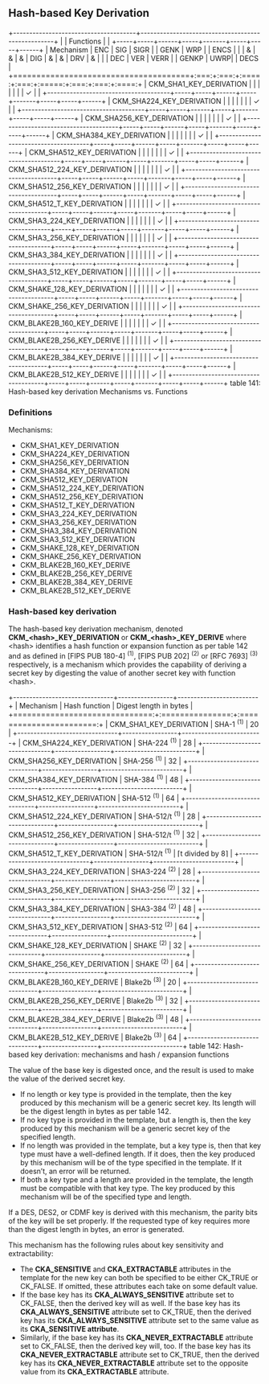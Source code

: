 ## Hash-based Key Derivation

+--------------------------------------+---------------------------------------------------+
|                                      | Functions                                         |
|                                      +-----+-----+------+-----+-------+-----+-----+------+
| Mechanism                            | ENC | SIG | SIGR |     | GENK  | WRP |     | ENCS |
|                                      |  &  |  &  |  &   | DIG |   &   |  &  | DRV |  &   |
|                                      | DEC | VER | VERR |     | GENKP | UWRP|     | DECS |
+======================================+:===:+:===:+:====:+:===:+:=====:+:===:+:===:+:====:+
| CKM_SHA1_KEY_DERIVATION              |     |     |      |     |       |     |  ✓  |      |
+--------------------------------------+-----+-----+------+-----+-------+-----+-----+------+
| CKM_SHA224_KEY_DERIVATION            |     |     |      |     |       |     |  ✓  |      |
+--------------------------------------+-----+-----+------+-----+-------+-----+-----+------+
| CKM_SHA256_KEY_DERIVATION            |     |     |      |     |       |     |  ✓  |      |
+--------------------------------------+-----+-----+------+-----+-------+-----+-----+------+
| CKM_SHA384_KEY_DERIVATION            |     |     |      |     |       |     |  ✓  |      |
+--------------------------------------+-----+-----+------+-----+-------+-----+-----+------+
| CKM_SHA512_KEY_DERIVATION            |     |     |      |     |       |     |  ✓  |      |
+--------------------------------------+-----+-----+------+-----+-------+-----+-----+------+
| CKM_SHA512_224_KEY_DERIVATION        |     |     |      |     |       |     |  ✓  |      |
+--------------------------------------+-----+-----+------+-----+-------+-----+-----+------+
| CKM_SHA512_256_KEY_DERIVATION        |     |     |      |     |       |     |  ✓  |      |
+--------------------------------------+-----+-----+------+-----+-------+-----+-----+------+
| CKM_SHA512_T_KEY_DERIVATION          |     |     |      |     |       |     |  ✓  |      |
+--------------------------------------+-----+-----+------+-----+-------+-----+-----+------+
| CKM_SHA3_224_KEY_DERIVATION          |     |     |      |     |       |     |  ✓  |      |
+--------------------------------------+-----+-----+------+-----+-------+-----+-----+------+
| CKM_SHA3_256_KEY_DERIVATION          |     |     |      |     |       |     |  ✓  |      |
+--------------------------------------+-----+-----+------+-----+-------+-----+-----+------+
| CKM_SHA3_384_KEY_DERIVATION          |     |     |      |     |       |     |  ✓  |      |
+--------------------------------------+-----+-----+------+-----+-------+-----+-----+------+
| CKM_SHA3_512_KEY_DERIVATION          |     |     |      |     |       |     |  ✓  |      |
+--------------------------------------+-----+-----+------+-----+-------+-----+-----+------+
| CKM_SHAKE_128_KEY_DERIVATION         |     |     |      |     |       |     |  ✓  |      |
+--------------------------------------+-----+-----+------+-----+-------+-----+-----+------+
| CKM_SHAKE_256_KEY_DERIVATION         |     |     |      |     |       |     |  ✓  |      |
+--------------------------------------+-----+-----+------+-----+-------+-----+-----+------+
| CKM_BLAKE2B_160_KEY_DERIVE           |     |     |      |     |       |     |  ✓  |      |
+--------------------------------------+-----+-----+------+-----+-------+-----+-----+------+
| CKM_BLAKE2B_256_KEY_DERIVE           |     |     |      |     |       |     |  ✓  |      |
+--------------------------------------+-----+-----+------+-----+-------+-----+-----+------+
| CKM_BLAKE2B_384_KEY_DERIVE           |     |     |      |     |       |     |  ✓  |      |
+--------------------------------------+-----+-----+------+-----+-------+-----+-----+------+
| CKM_BLAKE2B_512_KEY_DERIVE           |     |     |      |     |       |     |  ✓  |      |
+--------------------------------------+-----+-----+------+-----+-------+-----+-----+------+
table 141: Hash-based key derivation Mechanisms vs. Functions

### Definitions

Mechanisms:

- CKM_SHA1_KEY_DERIVATION
- CKM_SHA224_KEY_DERIVATION
- CKM_SHA256_KEY_DERIVATION
- CKM_SHA384_KEY_DERIVATION
- CKM_SHA512_KEY_DERIVATION
- CKM_SHA512_224_KEY_DERIVATION
- CKM_SHA512_256_KEY_DERIVATION
- CKM_SHA512_T_KEY_DERIVATION
- CKM_SHA3_224_KEY_DERIVATION
- CKM_SHA3_256_KEY_DERIVATION
- CKM_SHA3_384_KEY_DERIVATION
- CKM_SHA3_512_KEY_DERIVATION
- CKM_SHAKE_128_KEY_DERIVATION
- CKM_SHAKE_256_KEY_DERIVATION
- CKM_BLAKE2B_160_KEY_DERIVE
- CKM_BLAKE2B_256_KEY_DERIVE
- CKM_BLAKE2B_384_KEY_DERIVE
- CKM_BLAKE2B_512_KEY_DERIVE

### Hash-based key derivation

The hash-based key derivation mechanism, denoted **CKM_\<hash\>_KEY_DERIVATION** or **CKM_\<hash\>_KEY_DERIVE** where \<hash\> identifies a hash function or expansion function as per table 142 and as defined in [FIPS PUB 180-4] <sup>(1)</sup>, [FIPS PUB 202] <sup>(2)</sup> or [RFC 7693] <sup>(3)</sup> respectively, is a mechanism which provides the capability of deriving a secret key by digesting the value of another secret key with function \<hash\>. 

+-------------------------------+-----------------+-------------------------+
| Mechanism                     | Hash function   | Digest length in bytes  |
+==============================:+:===============:+:=======================:+
| CKM_SHA1_KEY_DERIVATION       | SHA-1 <sup>(1)</sup>       | 20                      |
+-------------------------------+-----------------+-------------------------+
| CKM_SHA224_KEY_DERIVATION     | SHA-224 <sup>(1)</sup>     | 28                      |
+-------------------------------+-----------------+-------------------------+
| CKM_SHA256_KEY_DERIVATION     | SHA-256 <sup>(1)</sup>     | 32                      |
+-------------------------------+-----------------+-------------------------+
| CKM_SHA384_KEY_DERIVATION     | SHA-384 <sup>(1)</sup>     | 48                      |
+-------------------------------+-----------------+-------------------------+
| CKM_SHA512_KEY_DERIVATION     | SHA-512 <sup>(1)</sup>     | 64                      |
+-------------------------------+-----------------+-------------------------+
| CKM_SHA512_224_KEY_DERIVATION | SHA-512/t <sup>(1)</sup>   | 28                      |
+-------------------------------+-----------------+-------------------------+
| CKM_SHA512_256_KEY_DERIVATION | SHA-512/t <sup>(1)</sup>   | 32                      |
+-------------------------------+-----------------+-------------------------+
| CKM_SHA512_T_KEY_DERIVATION   | SHA-512/t <sup>(1)</sup>   | ⌈t divided by 8⌉         |
+-------------------------------+-----------------+-------------------------+
| CKM_SHA3_224_KEY_DERIVATION   | SHA3-224 <sup>(2)</sup>    | 28                      |
+-------------------------------+-----------------+-------------------------+
| CKM_SHA3_256_KEY_DERIVATION   | SHA3-256 <sup>(2)</sup>    | 32                      |
+-------------------------------+-----------------+-------------------------+
| CKM_SHA3_384_KEY_DERIVATION   | SHA3-384 <sup>(2)</sup>    | 48                      |
+-------------------------------+-----------------+-------------------------+
| CKM_SHA3_512_KEY_DERIVATION   | SHA3-512 <sup>(2)</sup>    | 64                      |
+-------------------------------+-----------------+-------------------------+
| CKM_SHAKE_128_KEY_DERIVATION  | SHAKE <sup>(2)</sup>       | 32                      |
+-------------------------------+-----------------+-------------------------+
| CKM_SHAKE_256_KEY_DERIVATION  | SHAKE <sup>(2)</sup>       | 64                      |
+-------------------------------+-----------------+-------------------------+
| CKM_BLAKE2B_160_KEY_DERIVE    | Blake2b <sup>(3)</sup>     | 20                      |
+-------------------------------+-----------------+-------------------------+
| CKM_BLAKE2B_256_KEY_DERIVE    | Blake2b <sup>(3)</sup>     | 32                      |
+-------------------------------+-----------------+-------------------------+
| CKM_BLAKE2B_384_KEY_DERIVE    | Blake2b <sup>(3)</sup>     | 48                      |
+-------------------------------+-----------------+-------------------------+
| CKM_BLAKE2B_512_KEY_DERIVE    | Blake2b <sup>(3)</sup>     | 64                      |
+-------------------------------+-----------------+-------------------------+
table 142: Hash-based key derivation: mechanisms and hash / expansion functions

The value of the base key is digested once, and the result is used to make the value of the derived secret key.
* If no length or key type is provided in the template, then the key produced by this mechanism will be a generic secret key. Its length will be the digest length in bytes as per table 142.
* If no key type is provided in the template, but a length is, then the key produced by this mechanism will be a generic secret key of the specified length.
* If no length was provided in the template, but a key type is, then that key type must have a well-defined length. If it does, then the key produced by this mechanism will be of the type specified in the template. If it doesn’t, an error will be returned.
* If both a key type and a length are provided in the template, the length must be compatible with that key type. The key produced by this mechanism will be of the specified type and length.

If a DES, DES2, or CDMF key is derived with this mechanism, the parity bits of the key will be set properly.
If the requested type of key requires more than the digest length in bytes, an error is generated.

This mechanism has the following rules about key sensitivity and extractability:
* The **CKA_SENSITIVE** and **CKA_EXTRACTABLE** attributes in the template for the new key can both be specified to be either CK_TRUE or CK_FALSE. If omitted, these attributes each take on some default value.
* If the base key has its **CKA_ALWAYS_SENSITIVE** attribute set to CK_FALSE, then the derived key will as well. If the base key has its **CKA_ALWAYS_SENSITIVE** attribute set to CK_TRUE, then the derived key has its **CKA_ALWAYS_SENSITIVE** attribute set to the same value as its **CKA_SENSITIVE attribute**.
* Similarly, if the base key has its **CKA_NEVER_EXTRACTABLE** attribute set to CK_FALSE, then the derived key will, too. If the base key has its **CKA_NEVER_EXTRACTABLE** attribute set to CK_TRUE, then the derived key has its **CKA_NEVER_EXTRACTABLE** attribute set to the opposite value from its **CKA_EXTRACTABLE** attribute.
